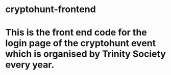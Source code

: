 # cryptohunt-frontend
# This is the front end code for the login page of the cryptohunt event which is organised by Trinity Society every year.
